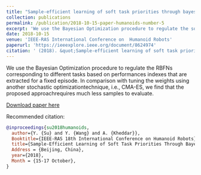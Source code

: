 ```yaml
---
title: "Sample-efficient learning of soft task priorities through bayesian optimization"
collection: publications
permalink: /publication/2018-10-15-paper-humanoids-number-5
excerpt: 'We use the Bayesian Optimization procedure to regulate the soft task-priorities of a quadratic programming controller.'
date: 2018-10-15
venue: 'IEEE-RAS International Conference on  Humanoid Robots'
paperurl: 'https://ieeexplore.ieee.org/document/8624974'
citation: ' (2018). &quot;Sample-efficient learning of soft task priorities through bayesian optimization.&quot; <i> IEEE-RAS International Conference on Humanoid Robots</i>.'
---
```

We use the Bayesian Optimization procedure to regulate the RBFNs corresponding to different tasks based on performances indexes that are extracted for a fixed episode.
In comparison with tuning the weights using another stochastic optimizationtechnique, i.e., CMA-ES, we find that the proposed approachrequires much less samples to evaluate.

[Download paper here](http://crlab.cs.columbia.edu/humanoids_2018_proceedings/media/files/0154.pdf)

Recommended citation:
```bib
@inproceedings{su2018humanoids,
  author={Y. {Su} and Y. {Wang} and A. {Kheddar}},
  Booktitle={IEEE-RAS 18th International Conference on Humanoid Robots}, 
  title={Sample-Efficient Learning of Soft Task Priorities Through Bayesian Optimization}, 
  Address = {Beijing, China},
  year={2018},
  Month = {15-17 October},
}
 
```

